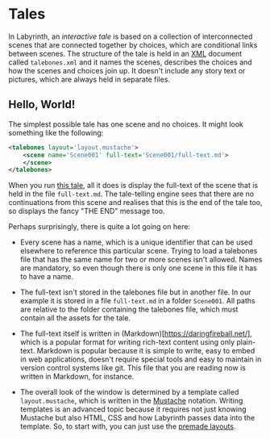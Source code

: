 # Tales

In Labyrinth, an _interactive tale_ is based on a collection of interconnected scenes that are connected together by choices, which are conditional links between scenes. The structure of the tale is held in an [XML](https://en.m.wikipedia.org/wiki/XML) document called `talebones.xml` and it names the scenes, describes the choices and how the scenes and choices join up. It doesn't include any story text or pictures, which are always held in separate files.


## Hello, World!

The simplest possible tale has one scene and no choices. It might look something like the following:

```xml
<talebones layout='layout.mustache'>
	<scene name='Scene001' full-text='Scene001/full-text.md'>
	</scene>
</talebones>
```

When you run [this tale](link-to-be-provided), all it does is display the full-text of the scene that is held in the file `full-text.md`. The tale-telling engine sees that there are no continuations from this scene and realises that this is the end of the tale too, so displays the fancy "THE END" message too. 

Perhaps surprisingly, there is quite a lot going on here:

  * Every scene has a name, which is a unique identifier that can be used elsewhere to reference this particular scene. Trying to load a talebones file that has the same name for two or more scenes isn't allowed. Names are mandatory, so even though there is only one scene in this file it has to have a name.

  * The full-text isn't stored in the talebones file but in another file. In our example it is stored in a file `full-text.md` in a folder `Scene001`. All paths are relative to the folder containing the talebones file, which must contain all the assets for the tale. 

  * The full-text itself is written in (Markdown)[https://daringfireball.net/], which is a popular format for writing rich-text content using only plain-text. Markdown is popular because it is simple to write, easy to embed in web applications, doesn't require special tools and easy to maintain in version control systems like git. This file that you are reading now is written in Markdown, for instance. 

  * The overall look of the window is determined by a template called `layout.mustache`, which is written in the [Mustache](https://mustache.github.io/mustache.5.html) notation. Writing templates is an advanced topic because it requires not just knowing Mustache but also HTML, CSS and how Labyrinth passes data into the template. So, to start with, you can just use the [premade layouts](link-to-be-provided).

